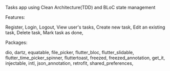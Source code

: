 Tasks app using Clean Architecture(TDD) and BLoC state management

Features:

Register,
Login,
Logout,
View user's tasks,
Create new task,
Edit an existing task,
Delete task,
Mark task as done,

Packages:

dio,
dartz,
equatable,
file_picker,
flutter_bloc,
flutter_slidable,
flutter_time_picker_spinner,
fluttertoast,
freezed,
freezed_annotation,
get_it,
injectable,
intl,
json_annotation,
retrofit,
shared_preferences,
